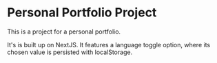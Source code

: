# Personal Portfolio Project

This is a project for a personal portfolio.

It's is built up on NextJS. It features a language toggle option, where its chosen value is persisted with localStorage.

